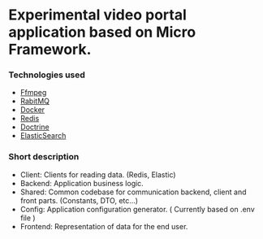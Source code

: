 # Experimental video portal application based on Micro Framework.

### Technologies used
 - [Ffmpeg](https://ffmpeg.org/)
 - [RabitMQ](https://www.rabbitmq.com/)
 - [Docker](https://www.docker.com/)
 - [Redis](https://redis.io/)
 - [Doctrine](https://www.doctrine-project.org/)
 - [ElasticSearch](https://www.elastic.co/)

### Short description
 - Client: Clients for reading data. (Redis, Elastic)
 - Backend: Application business logic.
 - Shared: Common codebase for communication backend, client and front parts. (Constants, DTO, etc...)
 - Config: Application configuration generator. ( Currently based on .env file )
 - Frontend: Representation of data for the end user.
